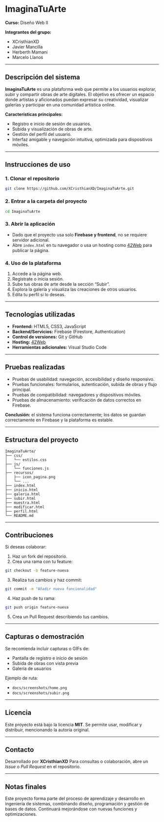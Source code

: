 # ImaginaTuArte

**Curso:** Diseño Web II

**Integrantes del grupo:**

* XCristhianXD
* Javier Mancilla
* Herberth Mamani
* Marcelo Llanos

---

## Descripción del sistema

**ImaginaTuArte** es una plataforma web que permite a los usuarios explorar, subir y compartir obras de arte digitales.
El objetivo es ofrecer un espacio donde artistas y aficionados puedan expresar su creatividad, visualizar galerías y participar en una comunidad artística online.

**Características principales:**

* Registro e inicio de sesión de usuarios.
* Subida y visualización de obras de arte.
* Gestión del perfil del usuario.
* Interfaz amigable y navegación intuitiva, optimizada para dispositivos móviles.

---

## Instrucciones de uso

### 1. Clonar el repositorio

```bash
git clone https://github.com/XCristhianXD/ImaginaTuArte.git
```

### 2. Entrar a la carpeta del proyecto

```bash
cd ImaginaTuArte
```

### 3. Abrir la aplicación

* Dado que el proyecto usa solo **Firebase y frontend**, no se requiere servidor adicional.
* Abre `index.html` en tu navegador o usa un hosting como [42Web](https://42web.io/) para publicar la página.

### 4. Uso de la plataforma

1. Accede a la página web.
2. Regístrate o inicia sesión.
3. Sube tus obras de arte desde la sección “Subir”.
4. Explora la galería y visualiza las creaciones de otros usuarios.
5. Edita tu perfil si lo deseas.

---

## Tecnologías utilizadas

* **Frontend:** HTML5, CSS3, JavaScript
* **Backend/Servicios:** Firebase (Firestore, Authentication)
* **Control de versiones:** Git y GitHub
* **Hosting:** [42Web](https://42web.io/)
* **Herramientas adicionales:** Visual Studio Code

---

## Pruebas realizadas

* Pruebas de usabilidad: navegación, accesibilidad y diseño responsivo.
* Pruebas funcionales: formularios, autenticación, subida de obras y flujo principal.
* Pruebas de compatibilidad: navegadores y dispositivos móviles.
* Pruebas de almacenamiento: verificación de datos correctos en Firebase.

**Conclusión:** el sistema funciona correctamente; los datos se guardan correctamente en Firebase y la plataforma es estable.

---

## Estructura del proyecto

```text
ImaginaTuArte/
├── css/
│   └── estilos.css
├── js/
│   └── funciones.js
├── recursos/
│   ├── icon_pagina.png
│   └── ...
├── index.html
├── inicio.html
├── galeria.html
├── subir.html
├── muestra.html
├── modificar.html
├── perfil.html
└── README.md
```

---

## Contribuciones

Si deseas colaborar:

1. Haz un fork del repositorio.
2. Crea una rama con tu feature:

```bash
git checkout -b feature-nueva
```

3. Realiza tus cambios y haz commit:

```bash
git commit -m "Añadir nueva funcionalidad"
```

4. Haz push de tu rama:

```bash
git push origin feature-nueva
```

5. Crea un Pull Request describiendo tus cambios.

---

## Capturas o demostración

Se recomienda incluir capturas o GIFs de:

* Pantalla de registro e inicio de sesión
* Subida de obras con vista previa
* Galería de usuarios

Ejemplo de ruta:

* `docs/screenshots/home.png`
* `docs/screenshots/subir.png`

---

## Licencia

Este proyecto está bajo la licencia **MIT**.
Se permite usar, modificar y distribuir, mencionando la autoría original.

---

## Contacto

Desarrollado por **XCristhianXD**
Para consultas o colaboración, abre un *Issue* o *Pull Request* en el repositorio.

---

## Notas finales

Este proyecto forma parte del proceso de aprendizaje y desarrollo en ingeniería de sistemas, combinando diseño, programación y gestión de bases de datos.
Continuará mejorándose con nuevas funciones y optimizaciones.
